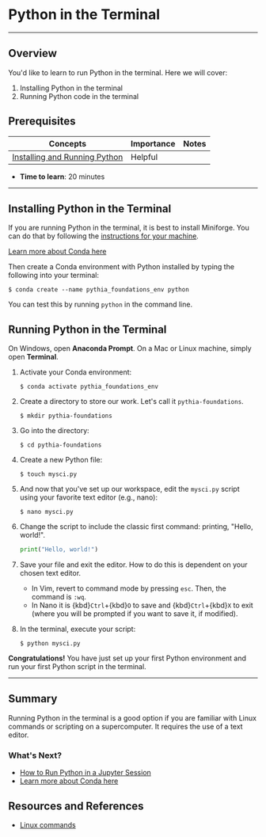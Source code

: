 # Python in the Terminal

---

## Overview

You'd like to learn to run Python in the terminal. Here we will cover:

1.  Installing Python in the terminal
2.  Running Python code in the terminal

## Prerequisites

| Concepts                                                                                                  | Importance | Notes |
| --------------------------------------------------------------------------------------------------------- | ---------- | ----- |
| [Installing and Running Python](https://foundations.projectpythia.org/foundations/how-to-run-python.html) | Helpful    |       |

- **Time to learn**: 20 minutes

---

## Installing Python in the Terminal

If you are running Python in the terminal, it is best to install Miniforge. You can do that by following the [instructions for your machine](https://github.com/conda-forge/miniforge).

[Learn more about Conda here](conda.md)

Then create a Conda environment with Python installed by typing the following into your terminal:

```
$ conda create --name pythia_foundations_env python
```

You can test this by running `python` in the command line.

## Running Python in the Terminal

On Windows, open **Anaconda Prompt**. On a Mac or Linux machine, simply open **Terminal**.

1. Activate your Conda environment:

   ```
   $ conda activate pythia_foundations_env
   ```

2. Create a directory to store our work. Let's call it `pythia-foundations`.

   ```
   $ mkdir pythia-foundations
   ```

3. Go into the directory:

   ```
   $ cd pythia-foundations
   ```

4. Create a new Python file:

   ```
   $ touch mysci.py
   ```

5. And now that you've set up our workspace, edit the `mysci.py` script using your favorite text editor (e.g., nano):

   ```
   $ nano mysci.py
   ```

6. Change the script to include the classic first command: printing, "Hello, world!".

   ```python
   print("Hello, world!")
   ```

7. Save your file and exit the editor. How to do this is dependent on your chosen text editor.

   - In Vim, revert to command mode by pressing `esc`. Then, the command is `:wq`.
   - In Nano it is {kbd}`Ctrl`\+{kbd}`O` to save and {kbd}`Ctrl`\+{kbd}`X` to exit (where you will be prompted if you want to save it, if modified).

8. In the terminal, execute your script:

   ```
   $ python mysci.py
   ```

**Congratulations!** You have just set up your first Python environment and run your first Python script in the terminal.

---

## Summary

Running Python in the terminal is a good option if you are familiar with Linux commands or scripting on a supercomputer. It requires the use of a text editor.

### What's Next?

- [How to Run Python in a Jupyter Session](jupyter.md)
- [Learn more about Conda here](conda.md)

## Resources and References

- [Linux commands](https://cheatography.com/davechild/cheat-sheets/linux-command-line/)
